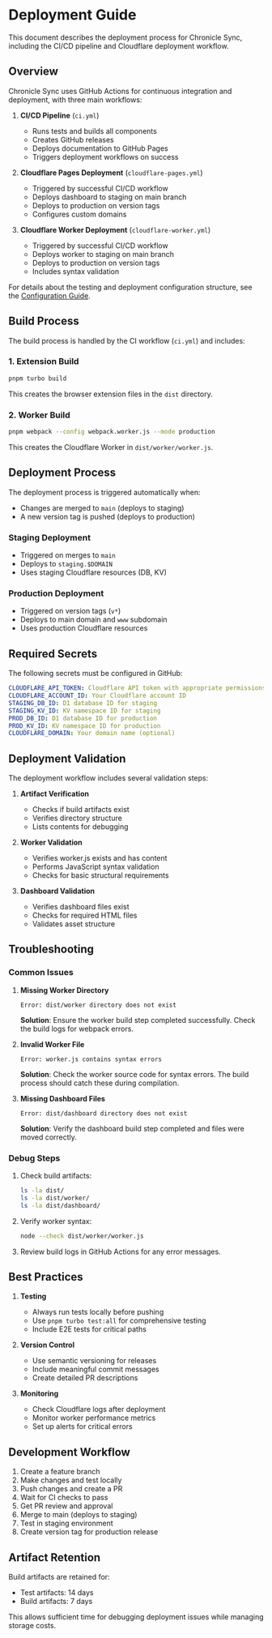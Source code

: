 # Deployment Guide

This document describes the deployment process for Chronicle Sync, including the CI/CD pipeline and Cloudflare deployment workflow.

## Overview

Chronicle Sync uses GitHub Actions for continuous integration and deployment, with three main workflows:

1. **CI/CD Pipeline** (`ci.yml`)
   - Runs tests and builds all components
   - Creates GitHub releases
   - Deploys documentation to GitHub Pages
   - Triggers deployment workflows on success

2. **Cloudflare Pages Deployment** (`cloudflare-pages.yml`)
   - Triggered by successful CI/CD workflow
   - Deploys dashboard to staging on main branch
   - Deploys to production on version tags
   - Configures custom domains

3. **Cloudflare Worker Deployment** (`cloudflare-worker.yml`)
   - Triggered by successful CI/CD workflow
   - Deploys worker to staging on main branch
   - Deploys to production on version tags
   - Includes syntax validation

For details about the testing and deployment configuration structure, see the [Configuration Guide](configuration.md).

## Build Process

The build process is handled by the CI workflow (`ci.yml`) and includes:

### 1. Extension Build
```bash
pnpm turbo build
```
This creates the browser extension files in the `dist` directory.

### 2. Worker Build
```bash
pnpm webpack --config webpack.worker.js --mode production
```
This creates the Cloudflare Worker in `dist/worker/worker.js`.

## Deployment Process

The deployment process is triggered automatically when:
- Changes are merged to `main` (deploys to staging)
- A new version tag is pushed (deploys to production)

### Staging Deployment
- Triggered on merges to `main`
- Deploys to `staging.$DOMAIN`
- Uses staging Cloudflare resources (DB, KV)

### Production Deployment
- Triggered on version tags (`v*`)
- Deploys to main domain and `www` subdomain
- Uses production Cloudflare resources

## Required Secrets

The following secrets must be configured in GitHub:

```yaml
CLOUDFLARE_API_TOKEN: Cloudflare API token with appropriate permissions
CLOUDFLARE_ACCOUNT_ID: Your Cloudflare account ID
STAGING_DB_ID: D1 database ID for staging
STAGING_KV_ID: KV namespace ID for staging
PROD_DB_ID: D1 database ID for production
PROD_KV_ID: KV namespace ID for production
CLOUDFLARE_DOMAIN: Your domain name (optional)
```

## Deployment Validation

The deployment workflow includes several validation steps:

1. **Artifact Verification**
   - Checks if build artifacts exist
   - Verifies directory structure
   - Lists contents for debugging

2. **Worker Validation**
   - Verifies worker.js exists and has content
   - Performs JavaScript syntax validation
   - Checks for basic structural requirements

3. **Dashboard Validation**
   - Verifies dashboard files exist
   - Checks for required HTML files
   - Validates asset structure

## Troubleshooting

### Common Issues

1. **Missing Worker Directory**
   ```
   Error: dist/worker directory does not exist
   ```
   **Solution**: Ensure the worker build step completed successfully. Check the build logs for webpack errors.

2. **Invalid Worker File**
   ```
   Error: worker.js contains syntax errors
   ```
   **Solution**: Check the worker source code for syntax errors. The build process should catch these during compilation.

3. **Missing Dashboard Files**
   ```
   Error: dist/dashboard directory does not exist
   ```
   **Solution**: Verify the dashboard build step completed and files were moved correctly.

### Debug Steps

1. Check build artifacts:
   ```bash
   ls -la dist/
   ls -la dist/worker/
   ls -la dist/dashboard/
   ```

2. Verify worker syntax:
   ```bash
   node --check dist/worker/worker.js
   ```

3. Review build logs in GitHub Actions for any error messages.

## Best Practices

1. **Testing**
   - Always run tests locally before pushing
   - Use `pnpm turbo test:all` for comprehensive testing
   - Include E2E tests for critical paths

2. **Version Control**
   - Use semantic versioning for releases
   - Include meaningful commit messages
   - Create detailed PR descriptions

3. **Monitoring**
   - Check Cloudflare logs after deployment
   - Monitor worker performance metrics
   - Set up alerts for critical errors

## Development Workflow

1. Create a feature branch
2. Make changes and test locally
3. Push changes and create a PR
4. Wait for CI checks to pass
5. Get PR review and approval
6. Merge to main (deploys to staging)
7. Test in staging environment
8. Create version tag for production release

## Artifact Retention

Build artifacts are retained for:
- Test artifacts: 14 days
- Build artifacts: 7 days

This allows sufficient time for debugging deployment issues while managing storage costs.